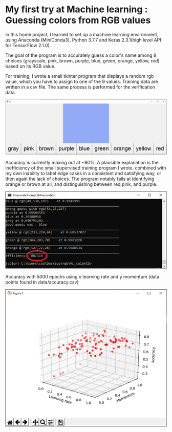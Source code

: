 # My first try at Machine learning : Guessing colors from RGB values

In this home project, I learned to set up a machine learning environment, using Anaconda (MiniConda3), Python 3.7.7 and Keras 2.3.1(high level API for TensorFlow 2.1.0). 

The goal of the program is to accurately guess a color's name among 9 choices (grayscale, pink, brown, purple, blue, green, orange, yellow, red) based on its RGB value.

For training, I wrote a small tkinter program that displays a random rgb value, which you have to assign to one of the 9 values. Training data are written in a csv file. The same process is performed for the verification data.


![trainer](/img/trainer.jpg)


Accuracy is currently maxing out at ~80%. A plausible explanation is the inefficiency of the small supervised training program I wrote, combined with my own inability to label edge cases in a consistent and satisfying way, or then again the lack of choices. The program notably fails at identifying orange or brown at all, and distinguishing between red,pink, and purple.

![results](/img/results.jpg)

Accuracy with 5000 epochs using x learning rate and y momentum (data points found in data/accuracy.csv)

![plot](/img/3dplot.jpg)
